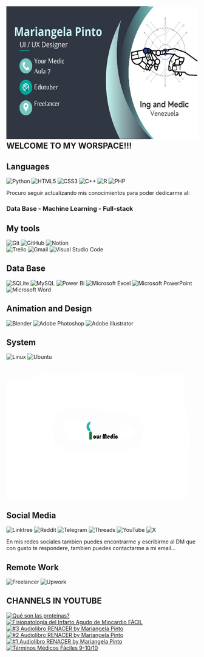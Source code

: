 ## <img src="Blue and White Elegant Business Card.jpg" alt="flor" width="1500" height="350"> WELCOME TO MY WORSPACE!!!

## Languages
![Python](https://img.shields.io/badge/python-3670A0?style=for-the-badge&logo=python&logoColor=ffdd54)
![HTML5](https://img.shields.io/badge/html5-%23E34F26.svg?style=for-the-badge&logo=html5&logoColor=white)
![CSS3](https://img.shields.io/badge/css3-%231572B6.svg?style=for-the-badge&logo=css3&logoColor=white)
![C++](https://img.shields.io/badge/c++-%2300599C.svg?style=for-the-badge&logo=c%2B%2B&logoColor=white)
![R](https://img.shields.io/badge/r-%23276DC3.svg?style=for-the-badge&logo=r&logoColor=white)
![PHP](https://img.shields.io/badge/php-%23777BB4.svg?style=for-the-badge&logo=php&logoColor=white)

Procuro seguir actualizando mis conocimientos para poder dedicarme al:

### Data Base - Machine Learning - Full-stack

## My tools
![Git](https://img.shields.io/badge/git-%23F05033.svg?style=for-the-badge&logo=git&logoColor=white)
![GitHub](https://img.shields.io/badge/github-%23121011.svg?style=for-the-badge&logo=github&logoColor=white)
![Notion](https://img.shields.io/badge/Notion-%23000000.svg?style=for-the-badge&logo=notion&logoColor=white)	
![Trello](https://img.shields.io/badge/Trello-%23026AA7.svg?style=for-the-badge&logo=Trello&logoColor=white)
![Gmail](https://img.shields.io/badge/Gmail-D14836?style=for-the-badge&logo=gmail&logoColor=white)
![Visual Studio Code](https://img.shields.io/badge/Visual%20Studio%20Code-0078d7.svg?style=for-the-badge&logo=visual-studio-code&logoColor=white)



## Data Base

![SQLite](https://img.shields.io/badge/sqlite-%2307405e.svg?style=for-the-badge&logo=sqlite&logoColor=white)
![MySQL](https://img.shields.io/badge/mysql-4479A1.svg?style=for-the-badge&logo=mysql&logoColor=white)
![Power Bi](https://img.shields.io/badge/power_bi-F2C811?style=for-the-badge&logo=powerbi&logoColor=black)
![Microsoft Excel](https://img.shields.io/badge/Microsoft_Excel-217346?style=for-the-badge&logo=microsoft-excel&logoColor=white)
![Microsoft PowerPoint](https://img.shields.io/badge/Microsoft_PowerPoint-B7472A?style=for-the-badge&logo=microsoft-powerpoint&logoColor=white)
![Microsoft Word](https://img.shields.io/badge/Microsoft_Word-2B579A?style=for-the-badge&logo=microsoft-word&logoColor=white)

## Animation and Design

![Blender](https://img.shields.io/badge/blender-%23F5792A.svg?style=for-the-badge&logo=blender&logoColor=white)
![Adobe Photoshop](https://img.shields.io/badge/adobe%20photoshop-%2331A8FF.svg?style=for-the-badge&logo=adobe%20photoshop&logoColor=white)
![Adobe Illustrator](https://img.shields.io/badge/adobe%20illustrator-%23FF9A00.svg?style=for-the-badge&logo=adobe%20illustrator&logoColor=white)

## System
![Linux](https://img.shields.io/badge/Linux-FCC624?style=for-the-badge&logo=linux&logoColor=black)
![Ubuntu](https://img.shields.io/badge/Ubuntu-E95420?style=for-the-badge&logo=ubuntu&logoColor=white)

<img src="portada.jpg" alt="flor" width="1500" height="350"> 

## Social Media
![Linktree](https://img.shields.io/badge/linktree-1de9b6?style=for-the-badge&logo=linktree&logoColor=white)
![Reddit](https://img.shields.io/badge/Reddit-FF4500?style=for-the-badge&logo=reddit&logoColor=white)
![Telegram](https://img.shields.io/badge/Telegram-2CA5E0?style=for-the-badge&logo=telegram&logoColor=white)
![Threads](https://img.shields.io/badge/Threads-000000?style=for-the-badge&logo=Threads&logoColor=white)
![YouTube](https://img.shields.io/badge/YouTube-%23FF0000.svg?style=for-the-badge&logo=YouTube&logoColor=white)
![X](https://img.shields.io/badge/X-%23000000.svg?style=for-the-badge&logo=X&logoColor=white)

En mis redes sociales tambien puedes encontrarme y escribirme al DM que con gusto te respondere, tambien puedes contactarme a mi email...

## Remote Work
![Freelancer](https://img.shields.io/badge/Freelancer-29B2FE?style=for-the-badge&logo=Freelancer&logoColor=white)
![Upwork](https://img.shields.io/badge/UpWork-6FDA44?style=for-the-badge&logo=Upwork&logoColor=white)


## CHANNELS IN YOUTUBE

<!-- BEGIN YOUTUBE-CARDS -->
[![Qué son las proteinas?](https://ytcards.demolab.com/?id=XGThcrWpwpk&title=Qu%C3%A9+son+las+proteinas%3F&lang=en&timestamp=1713115966&background_color=%230d1117&title_color=%23ffffff&stats_color=%23dedede&max_title_lines=1&width=250&border_radius=5 "Qué son las proteinas?")](https://www.youtube.com/watch?v=XGThcrWpwpk)
[![Fisiopatologia del Infarto Agudo de Miocardio FÁCIL](https://ytcards.demolab.com/?id=3bncl_uAmjA&title=Fisiopatologia+del+Infarto+Agudo+de+Miocardio+F%C3%81CIL&lang=en&timestamp=1711161906&background_color=%230d1117&title_color=%23ffffff&stats_color=%23dedede&max_title_lines=1&width=250&border_radius=5 "Fisiopatologia del Infarto Agudo de Miocardio FÁCIL")](https://www.youtube.com/watch?v=3bncl_uAmjA)
[![#3 Audiolibro RENACER by Mariangela Pinto](https://ytcards.demolab.com/?id=2_U1Z6C1eHY&title=%233+Audiolibro+RENACER+by+Mariangela+Pinto&lang=en&timestamp=1708613808&background_color=%230d1117&title_color=%23ffffff&stats_color=%23dedede&max_title_lines=1&width=250&border_radius=5 "#3 Audiolibro RENACER by Mariangela Pinto")](https://www.youtube.com/watch?v=2_U1Z6C1eHY)
[![#2 Audiolibro RENACER by Mariangela Pinto](https://ytcards.demolab.com/?id=RIwdEsIMN2M&title=%232+Audiolibro+RENACER+by+Mariangela+Pinto&lang=en&timestamp=1708431263&background_color=%230d1117&title_color=%23ffffff&stats_color=%23dedede&max_title_lines=1&width=250&border_radius=5 "#2 Audiolibro RENACER by Mariangela Pinto")](https://www.youtube.com/watch?v=RIwdEsIMN2M)
[![#1 Audiolibro RENACER by Mariangela Pinto](https://ytcards.demolab.com/?id=BLCELqtQWx4&title=%231+Audiolibro+RENACER+by+Mariangela+Pinto&lang=en&timestamp=1708286589&background_color=%230d1117&title_color=%23ffffff&stats_color=%23dedede&max_title_lines=1&width=250&border_radius=5 "#1 Audiolibro RENACER by Mariangela Pinto")](https://www.youtube.com/watch?v=BLCELqtQWx4)
[![Términos Médicos Fáciles 9-10/10](https://ytcards.demolab.com/?id=1YpFF-BV7PQ&title=T%C3%A9rminos+M%C3%A9dicos+F%C3%A1ciles+9-10%2F10&lang=en&timestamp=1690827248&background_color=%230d1117&title_color=%23ffffff&stats_color=%23dedede&max_title_lines=1&width=250&border_radius=5 "Términos Médicos Fáciles 9-10/10")](https://www.youtube.com/watch?v=1YpFF-BV7PQ)
<!-- END YOUTUBE-CARDS -->

